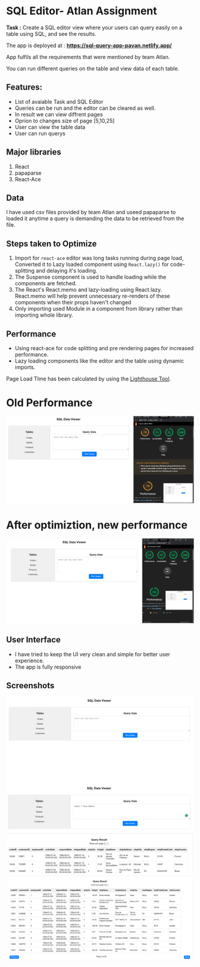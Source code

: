 # SQL Editor- Atlan Assignment

**Task :** Create a SQL editor view where your users can query easily on a table using SQL, and see the results.

The app is deployed at : **https://sql-query-app-pavan.netlify.app/**

App fulfils all the requirements that were mentioned by team Atlan.

You can run different queries on the table and view data of each table.

## Features:

- List of avaiable Task and SQL Editor
- Queries can be run and the editor can be cleared as well.
- In result we can view diffrent pages
- Oprion to changes size of page [5,10,25]
- User can view the table data
- User can run querys

## Major libraries

1. React
2. papaparse
3. React-Ace

## Data

I have used csv files provided by team Atlan and useed papaparse to loaded it anytime a query is demanding the data to be retrieved from the file.

## Steps taken to Optimize

1. Import for `react-ace` editor was long tasks running during page load, Converted it to Lazy loaded component using `React.lazy()` for code-splitting and delaying it's loading.
2. The Suspense component is used to handle loading while the components are fetched.
3. The React's React.memo and lazy-loading using React.lazy. React.memo will help prevent unnecessary re-renders of these components when their props haven't changed
4. Only importing used Module in a component from library rather than importing whole library.

## Performance

- Using react-ace for code splitting and pre rendering pages for increased performance.
- Lazy loading components like the editor and the table using dynamic imports.

Page Load TIme has been calculated by using the [Lighthouse Tool](https://developers.google.com/web/tools/lighthouse).

# Old Performance

![Lighthouse performance score](./src/Images/OldPerformance.png)

# After optimiztion, new performance

![Lighthouse performance score](./src/Images/NewPerformance.png)

## User Interface

- I have tried to keep the UI very clean and simple for better user experience.
- The app is fully responsive

## Screenshots

![Home](./src/Images/Home.png)
![Query](./src/Images/Query.png)
![Result](./src/Images/Result.png)
